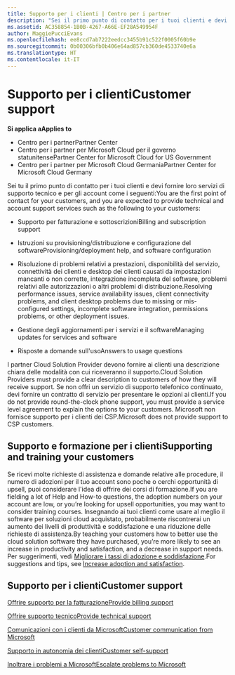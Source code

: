 ```yaml
---
title: Supporto per i clienti | Centro per i partner
description: "Sei il primo punto di contatto per i tuoi clienti e devi fornire servizi tecnici e di supporto per l’account ai tuoi client, come i seguenti. Supporto per fatturazione e sottoscrizioni Assistenza per provisioning/distribuzione e configurazione del software Risoluzione di problemi relativi a prestazioni, disponibilità del servizio, connettività dei clienti e desktop dei clienti causati da impostazioni mancanti o non corrette, integrazione incompleta del software, problemi relativi alle autorizzazioni o altri problemi di distribuzione Gestione degli aggiornamenti per servizi e software Risposte alle domande sull’utilizzo I partner Cloud Solution Provider devono fornire ai clienti una descrizione chiara delle modalità con cui riceveranno il supporto. Se non offri un servizio di supporto telefonico continuato, devi fornire un contratto di servizio per presentare le opzioni ai clienti. Microsoft non fornisce supporto per i clienti dei CSP."
ms.assetid: AC358854-1B0B-4267-A66E-EF28A549954F
author: MaggiePucciEvans
ms.openlocfilehash: ee8ccd7ab7222eedcc3455b91c522f0005f60b9e
ms.sourcegitcommit: 0b00306bfb0b406e64ad857cb360de4533740e6a
ms.translationtype: HT
ms.contentlocale: it-IT
---
```

# <a name="customer-support"></a><span data-ttu-id="bd074-105">Supporto per i clienti</span><span class="sxs-lookup"><span data-stu-id="bd074-105">Customer support</span></span>

**<span data-ttu-id="bd074-106">Si applica a</span><span class="sxs-lookup"><span data-stu-id="bd074-106">Applies to</span></span>**

-  <span data-ttu-id="bd074-107">Centro per i partner</span><span class="sxs-lookup"><span data-stu-id="bd074-107">Partner Center</span></span>
-  <span data-ttu-id="bd074-108">Centro per i partner per Microsoft Cloud per il governo statunitense</span><span class="sxs-lookup"><span data-stu-id="bd074-108">Partner Center for Microsoft Cloud for US Government</span></span>
-  <span data-ttu-id="bd074-109">Centro per i partner per Microsoft Cloud Germania</span><span class="sxs-lookup"><span data-stu-id="bd074-109">Partner Center for Microsoft Cloud Germany</span></span>

<span data-ttu-id="bd074-110">Sei tu il primo punto di contatto per i tuoi clienti e devi fornire loro servizi di supporto tecnico e per gli account come i seguenti:</span><span class="sxs-lookup"><span data-stu-id="bd074-110">You are the first point of contact for your customers, and you are expected to provide technical and account support services such as the following to your customers:</span></span>

-   <span data-ttu-id="bd074-111">Supporto per fatturazione e sottoscrizioni</span><span class="sxs-lookup"><span data-stu-id="bd074-111">Billing and subscription support</span></span>

-   <span data-ttu-id="bd074-112">Istruzioni su provisioning/distribuzione e configurazione del software</span><span class="sxs-lookup"><span data-stu-id="bd074-112">Provisioning/deployment help, and software configuration</span></span>

-   <span data-ttu-id="bd074-113">Risoluzione di problemi relativi a prestazioni, disponibilità del servizio, connettività dei clienti e desktop dei clienti causati da impostazioni mancanti o non corrette, integrazione incompleta del software, problemi relativi alle autorizzazioni o altri problemi di distribuzione.</span><span class="sxs-lookup"><span data-stu-id="bd074-113">Resolving performance issues, service availability issues, client connectivity problems, and client desktop problems due to missing or mis-configured settings, incomplete software integration, permissions problems, or other deployment issues.</span></span>

-   <span data-ttu-id="bd074-114">Gestione degli aggiornamenti per i servizi e il software</span><span class="sxs-lookup"><span data-stu-id="bd074-114">Managing updates for services and software</span></span>

-   <span data-ttu-id="bd074-115">Risposte a domande sull'uso</span><span class="sxs-lookup"><span data-stu-id="bd074-115">Answers to usage questions</span></span>

<span data-ttu-id="bd074-116">I partner Cloud Solution Provider devono fornire ai clienti una descrizione chiara delle modalità con cui riceveranno il supporto.</span><span class="sxs-lookup"><span data-stu-id="bd074-116">Cloud Solution Providers must provide a clear description to customers of how they will receive support.</span></span> <span data-ttu-id="bd074-117">Se non offri un servizio di supporto telefonico continuato, devi fornire un contratto di servizio per presentare le opzioni ai clienti.</span><span class="sxs-lookup"><span data-stu-id="bd074-117">If you do not provide round-the-clock phone support, you must provide a service level agreement to explain the options to your customers.</span></span> <span data-ttu-id="bd074-118">Microsoft non fornisce supporto per i clienti dei CSP.</span><span class="sxs-lookup"><span data-stu-id="bd074-118">Microsoft does not provide support to CSP customers.</span></span>

## <span data-ttu-id="bd074-119"><a href="" id="supportingtrainingcustomers"></a>Supporto e formazione per i clienti</span><span class="sxs-lookup"><span data-stu-id="bd074-119"><a href="" id="supportingtrainingcustomers"></a>Supporting and training your customers</span></span>


<span data-ttu-id="bd074-120">Se ricevi molte richieste di assistenza e domande relative alle procedure, il numero di adozioni per il tuo account sono poche o cerchi opportunità di upsell, puoi considerare l'idea di offrire dei corsi di formazione.</span><span class="sxs-lookup"><span data-stu-id="bd074-120">If you are fielding a lot of Help and How-to questions, the adoption numbers on your account are low, or you’re looking for upsell opportunities, you may want to consider training courses.</span></span> <span data-ttu-id="bd074-121">Insegnando ai tuoi clienti come usare al meglio il software per soluzioni cloud acquistato, probabilmente riscontrerai un aumento dei livelli di produttività e soddisfazione e una riduzione delle richieste di assistenza.</span><span class="sxs-lookup"><span data-stu-id="bd074-121">By teaching your customers how to better use the cloud solution software they have purchased, you’re more likely to see an increase in productivity and satisfaction, and a decrease in support needs.</span></span> <span data-ttu-id="bd074-122">Per suggerimenti, vedi [Migliorare i tassi di adozione e soddisfazione](increasing-adoption-and-satisfaction.md).</span><span class="sxs-lookup"><span data-stu-id="bd074-122">For suggestions and tips, see [Increase adoption and satisfaction](increasing-adoption-and-satisfaction.md).</span></span>

## <a name="customer-support"></a><span data-ttu-id="bd074-123">Supporto per i clienti</span><span class="sxs-lookup"><span data-stu-id="bd074-123">Customer support</span></span>


[<span data-ttu-id="bd074-124">Offrire supporto per la fatturazione</span><span class="sxs-lookup"><span data-stu-id="bd074-124">Provide billing support</span></span>](provide-billing-support.md)

[<span data-ttu-id="bd074-125">Offrire supporto tecnico</span><span class="sxs-lookup"><span data-stu-id="bd074-125">Provide technical support</span></span>](provide-technical-support.md)

[<span data-ttu-id="bd074-126">Comunicazioni con i clienti da Microsoft</span><span class="sxs-lookup"><span data-stu-id="bd074-126">Customer communication from Microsoft</span></span>](customer-communication-from-microsoft.md)

[<span data-ttu-id="bd074-127">Supporto in autonomia dei clienti</span><span class="sxs-lookup"><span data-stu-id="bd074-127">Customer self-support</span></span>](customer-self-support.md)

[<span data-ttu-id="bd074-128">Inoltrare i problemi a Microsoft</span><span class="sxs-lookup"><span data-stu-id="bd074-128">Escalate problems to Microsoft</span></span>](escalate-problems-to-microsoft.md)

 

 



